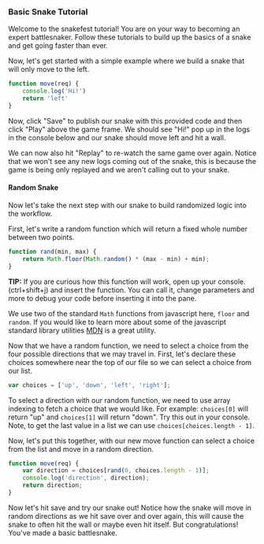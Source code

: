 ### Basic Snake Tutorial

Welcome to the snakefest tutorial! You are on your way to becoming an expert
battlesnaker. Follow these tutorials to build up the basics of a snake and get
going faster than ever.

Now, let's get started with a simple example where we build a snake that will
only move to the left.

```javascript
function move(req) {
    console.log('Hi!')
    return 'left'
}
```

Now, click "Save" to publish our snake with this provided code and then click
"Play" above the game frame. We should see "Hi!" pop up in the logs in the
console below and our snake should move left and hit a wall.

We can now also hit "Replay" to re-watch the same game over again. Notice that
we won't see any new logs coming out of the snake, this is because the game is
being only replayed and we aren't calling out to your snake.

#### Random Snake

Now let's take the next step with our snake to build randomized logic into the
workflow.

First, let's write a random function which will return a fixed whole number
between two points.

```javascript
function rand(min, max) {
    return Math.floor(Math.random() * (max - min) + min);
}
```

**TIP:** If you are curious how this function will work, open up your console.
(ctrl+shift+j) and insert the function. You can call it, change parameters and
more to debug your code before inserting it into the pane.

We use two of the standard `Math` functions from javascript here, `floor` and
`random`. If you would like to learn more about some of the javascript standard
library utilities [MDN] is a great utility.

[MDN]: https://developer.mozilla.org/en-US/docs/Web/JavaScript/Reference/Global_Objects/Math/random

Now that we have a random function, we need to select a choice from the four
possible directions that we may travel in. First, let's declare these choices
somewhere near the top of our file so we can select a choice from our list.

```javascript
var choices = ['up', 'down', 'left', 'right'];
```

To select a direction with our random function, we need to use array indexing to
fetch a choice that we would like. For example: `choices[0]` will return "up"
and `choices[1]` will return "down". Try this out in your console. Note, to get
the last value in a list we can use `choices[choices.length - 1]`.

Now, let's put this together, with our new move function can select a choice
from the list and move in a random direction.

```javascript
function move(req) {
    var direction = choices[rand(0, choices.length - 1)];
    console.log('direction', direction);
    return direction;
}
```

Now let's hit save and try our snake out! Notice how the snake will move in
random directions as we hit save over and over again, this will cause the snake
to often hit the wall or maybe even hit itself. But congratulations! You've made
a basic battlesnake.
